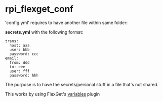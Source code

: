 # rpi_flexget_conf

'config.yml' requires to have another file within same folder:

**secrets.yml** with the following format:

```
trans:
  host: aaa
  user: bbb
  password: ccc
email:
  from: ddd
  to: eee
  user: fff
  password: hhh
```

The purpose is to have the secrets/personal stuff in a file that's not shared.

This works by using FlexGet's [variables](https://flexget.com/Plugins/variables) plugin

